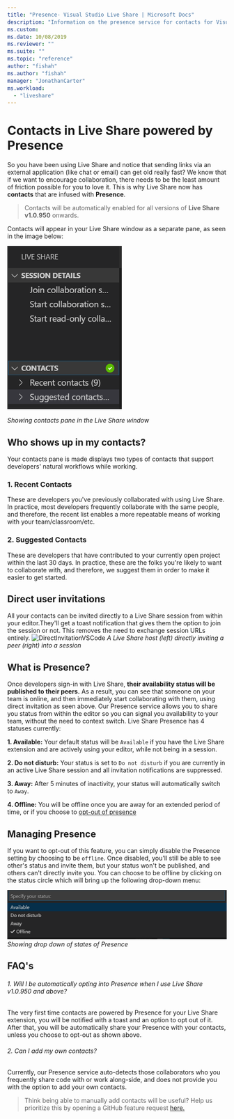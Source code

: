 ```yaml
---
title: "Presence- Visual Studio Live Share | Microsoft Docs"
description: "Information on the presence service for contacts for Visual Studio Live Share."
ms.custom:
ms.date: 10/08/2019
ms.reviewer: ""
ms.suite: ""
ms.topic: "reference"
author: "fishah"
ms.author: "fishah"
manager: "JonathanCarter"
ms.workload: 
  - "liveshare"
---
```


<!--
Copyright © Microsoft Corporation
All rights reserved.
Creative Commons Attribution 4.0 License (International): https://creativecommons.org/licenses/by/4.0/legalcode
-->

# Contacts in Live Share powered by Presence

So you have been using Live Share and notice that sending links via an external application (like chat or email) can get old really fast? We know that if we want to encourage collaboration, there needs to be the least amount of friction possible for you to love it. This is why Live Share now has **contacts** that are infused with **Presence**.

>Contacts will be automatically enabled for all versions of **Live Share v1.0.950** onwards.

Contacts will appear in your Live Share window as a separate pane, as seen in the image below: 

![Contacts](../media/vscode-contacts-intro.png)

<em> Showing contacts pane in the Live Share window</em>
## Who shows up in my contacts?

Your contacts pane is made displays two types of contacts that support developers' natural workflows while working.
### 1. Recent Contacts  
 These are developers  you've previously collaborated with using Live Share. In practice, most developers frequently collaborate with the same people, and therefore, the recent list enables a more repeatable means of working with your team/classroom/etc.
### 2. Suggested Contacts
These are developers that have contributed to your currently open project within the last 30 days. In practice, these are the folks you're likely to want to collaborate with, and therefore, we suggest them in order to make it easier to get started.

## Direct user invitations 
All your contacts can be invited directly to a Live Share session from within your editor.They'll get a toast notification that gives them the option to join the session or not. This removes the need to exchange session URLs entirely.
![DirectInvitationVSCode](https://user-images.githubusercontent.com/51928518/66443914-e59c5d00-e9f5-11e9-957a-b1a92949d660.gif)
<em>A Live Share host (left) directly inviting a peer (right) into a session</em>

## What is Presence?
Once developers sign-in with Live Share, **their availability status will be published to their peers.** As a result, you can see that someone on your team is online, and then immediately start collaborating with them, using direct invitation as seen above.
Our Presence service allows you to share you status from within the editor so you can signal you availability to your team, without the need to context switch. 
Live Share Presence has 4 statuses currently:

**1. Available:** Your default status  will be `Available` if you have the  Live Share extension and are actively using your editor, while not being in a session.

**2. Do not disturb:** Your status is set to `Do not disturb` if you are currently in an active Live Share session and all invitation notifications are suppressed.

**3. Away:** After 5 minutes of inactivity, your status will automatically switch to `Away`.

**4. Offline:** You will be offline once you are away for an extended period of time, or if you choose to [opt-out of presence](##ManagingPresence)


## Managing Presence <a name="ManagingPresence"> </a>

If you want to opt-out of this feature, you can simply disable the Presence setting by choosing to be `offline`. Once disabled, you'll still be able to see other's status and invite them, but your status won't be published, and others can't directly invite you.
You can choose to be offline by clicking on the status circle which will bring up the following drop-down menu:

![dropdownstatus](../media/vscode-presence-opt-out.png)
<em> Showing drop down of states of Presence</em>

## FAQ's 

###### 1. Will I be automatically opting into Presence when I use Live Share v1.0.950 and above?

The very first time contacts are powered by Presence for your Live Share extension, you will be notified with a toast and an option to opt out of it. After that, you will be automatically share your Presence with your contacts, unless you choose to opt-out as shown above.

###### 2. Can I add my own contacts?

Currently, our Presence service auto-detects those collaborators who you frequently share code with or work along-side, and does not provide you with the option to add your own contacts. 


>Think being able to manually add contacts will be useful? Help us prioritize this by opening a GitHub feature request [here.](https://github.com/MicrosoftDocs/live-share/issues/new?template=feature_request.md)
 

 